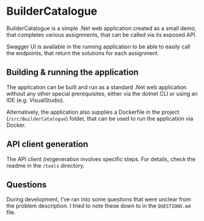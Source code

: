 # BuilderCatalogue

BuilderCatalogue is a simple .Net web application created as a small demo, that completes various assignments, that can be called via its exposed API.

Swagger UI is available in the running application to be able to easily call the endpoints, that return the solutions for each assignment.

## Building & running the application

The application can be built and run as a standard .Net web application without any other special prerequisites, either via the dotnet CLI or using an IDE (e.g. VisualStudio).

Alternatively, the application also supplies a Dockerfile in the project (`/src/BuilderCatalogue`) folder, that can be used to run the application via Docker.

## API client generation

The API client (re)generation involves specific steps. For details, check the readme in the `/tools` directory.

## Questions

During development, I've ran into some questions that were unclear from the problem description. I tried to note these down to in the `QUESTIONS.md` file.
